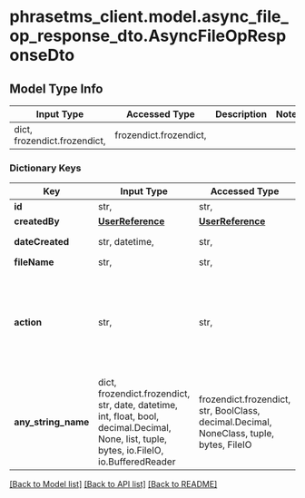 # phrasetms_client.model.async_file_op_response_dto.AsyncFileOpResponseDto

## Model Type Info

| Input Type                   | Accessed Type          | Description | Notes |
| ---------------------------- | ---------------------- | ----------- | ----- |
| dict, frozendict.frozendict, | frozendict.frozendict, |             |

### Dictionary Keys

| Key                 | Input Type                                                                                                                                  | Accessed Type                                                                           | Description                                                        | Notes                                                                                                                                                                                                                  |
| ------------------- | ------------------------------------------------------------------------------------------------------------------------------------------- | --------------------------------------------------------------------------------------- | ------------------------------------------------------------------ | ---------------------------------------------------------------------------------------------------------------------------------------------------------------------------------------------------------------------- |
| **id**              | str,                                                                                                                                        | str,                                                                                    |                                                                    | [optional]                                                                                                                                                                                                             |
| **createdBy**       | [**UserReference**](UserReference.md)                                                                                                       | [**UserReference**](UserReference.md)                                                   |                                                                    | [optional]                                                                                                                                                                                                             |
| **dateCreated**     | str, datetime,                                                                                                                              | str,                                                                                    |                                                                    | [optional] value must conform to RFC-3339 date-time                                                                                                                                                                    |
| **fileName**        | str,                                                                                                                                        | str,                                                                                    |                                                                    | [optional]                                                                                                                                                                                                             |
| **action**          | str,                                                                                                                                        | str,                                                                                    |                                                                    | [optional] must be one of ["GUI_UPLOAD", "GUI_DOWNLOAD", "GUI_REIMPORT", "GUI_REIMPORT_TARGET", "CJ_UPLOAD", "CJ_DOWNLOAD", "APC_UPLOAD", "APC_DOWNLOAD", "API_UPLOAD", "API_DOWNLOAD", "SUBMITTER_PORTAL_DOWNLOAD", ] |
| **any_string_name** | dict, frozendict.frozendict, str, date, datetime, int, float, bool, decimal.Decimal, None, list, tuple, bytes, io.FileIO, io.BufferedReader | frozendict.frozendict, str, BoolClass, decimal.Decimal, NoneClass, tuple, bytes, FileIO | any string name can be used but the value must be the correct type | [optional]                                                                                                                                                                                                             |

[[Back to Model list]](../../README.md#documentation-for-models) [[Back to API list]](../../README.md#documentation-for-api-endpoints) [[Back to README]](../../README.md)
